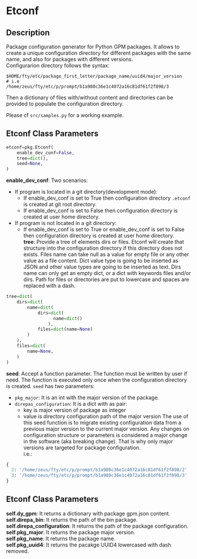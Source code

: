 # Etconf
## Description
Package configuration generator for Python GPM packages. It allows to create a unique configuration directory for different packages with the same name, and also for packages with different versions.  
Configurarion directory follows the syntax:  
```shell
$HOME/fty/etc/package_first_letter/package_name/uuid4/major_version
# i.e
/home/zeus/fty/etc/p/prompt/b1a980c36e1c4072a16c81df61f2f898/3
```
Then a dictionary of files with/without content and directories can be provided to populate the configuration directory.  

Please cf `src/samples.py` for a working example.

## Etconf Class Parameters
```python
etconf=pkg.Etconf(
    enable_dev_conf=False,
    tree=dict(),
    seed=None,
)
```
**enable_dev_conf**: Two scenarios:  
- If program is located in a git directory(development mode):
  - If enable_dev_conf is set to True then configuration directory `.etconf` is created at git root directory. 
  - If enable_dev_conf is set to False then configuration directory is created at user home directory.  
- If program is not located in a git directory:
  - If enable_dev_conf is set to True or enable_dev_conf is set to False then configuration directory is created at user home directory.  
**tree**: Provide a tree of elements dirs or files.  Etconf will create that structure into the configuration directory if this directory does not exists. Files name can take null as a value for empty file or any other value as a file content. Dict value type is going to be inserted as JSON and other value types are going to be inserted as text. Dirs name can only get an empty dict, or a dict with keywords files and/or dirs. Path for files or directories are put to lowercase and spaces are replaced with a dash.   
```python
tree=dict(
    dirs=dict(
        name=dict(
            dirs=dict(
                  name=dict()
                ),
            files=dict(name=None)
        )
    ),
    files=dict(
        name=None,
    )
)
```
**seed**: Accept a function parameter. The function must be written by user if need. The function is executed only once when the configuration directory is created. `seed` has two parameters:
- `pkg_major`: It is an int with the major version of the package.
- `direpas_configuration`: It is a dict with as pair:  
  - key is major version of package as integer
  - value is directory configuration path of the major version
  The use of this seed function is to migrate existing configuration data from a previous major version to the current major version. Any changes on configuration structure or parameters is considered a major change in the software (aka breaking change). That is why only major versions are targeted for package configuration.  
i.e.:  
```python
{
  2: '/home/zeus/fty/etc/p/prompt/b1a980c36e1c4072a16c81df61f2f898/2'
  3: '/home/zeus/fty/etc/p/prompt/b1a980c36e1c4072a16c81df61f2f898/3'
}
```
## Etconf Class Parameters
**self.dy_gpm**: It returns a dictionary with package gpm.json content.  
**self.direpa_bin**: It returns the path of the bin package.  
**self.direpa_configuration**: It returns the path of the package configuration.  
**self.pkg_major**: It returns the package major version.  
**self.pkg_name**: It returns the package name.  
**self.pkg_uuid4**: It returns the pacakge UUID4 lowercased with dash removed.  

 